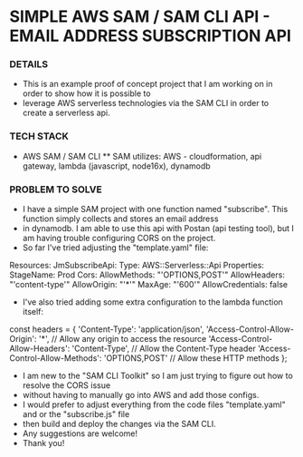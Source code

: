 # SIMPLE AWS SAM / SAM CLI API - EMAIL ADDRESS SUBSCRIPTION API

### DETAILS
* This is an example proof of concept project that I am working on in order to show how it is possible to 
* leverage AWS serverless technologies via the SAM CLI in order to create a serverless api.

### TECH STACK
* AWS SAM / SAM CLI
** SAM utilizes: AWS - cloudformation, api gateway, lambda (javascript, node16x), dynamodb

### PROBLEM TO SOLVE
* I have a simple SAM project with one function named "subscribe".  This function simply collects and stores an email address 
* in dynamodb. I am able to use this api with Postan (api testing tool), but I am having trouble configuring CORS on the project.
* So far I've tried adjusting the "template.yaml" file:

Resources:
  JmSubscribeApi:
    Type: AWS::Serverless::Api
    Properties:
      StageName: Prod
      Cors:
        AllowMethods: "'OPTIONS,POST'"
        AllowHeaders: "'content-type'"
        AllowOrigin: "'*'"
        MaxAge: "'600'"
        AllowCredentials: false
        
  * I've also tried adding some extra configuration to the lambda function itself:
  
  const headers = {
    'Content-Type': 'application/json',
    'Access-Control-Allow-Origin': '*', // Allow any origin to access the resource
    'Access-Control-Allow-Headers': 'Content-Type', // Allow the Content-Type header
    'Access-Control-Allow-Methods': 'OPTIONS,POST' // Allow these HTTP methods
  };
  
  * I am new to the "SAM CLI Toolkit" so I am just trying to figure out how to resolve the CORS issue
  * without having to manually go into AWS and add those configs.
  * I would prefer to adjust everything from the code files "template.yaml" and or the "subscribe.js" file 
  * then build and deploy the changes via the SAM CLI.
  * Any suggestions are welcome!
  * Thank you!
